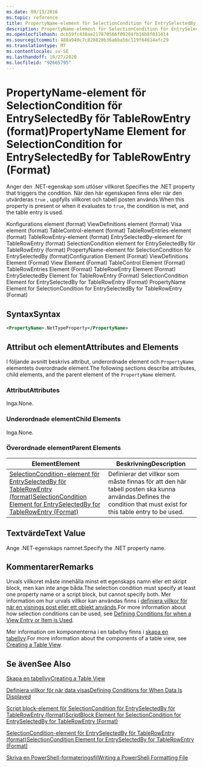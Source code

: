 ```yaml
---
ms.date: 09/13/2016
ms.topic: reference
title: PropertyName-element för SelectionCondition för EntrySelectedBy för TableRowEntry (format)
description: PropertyName-element för SelectionCondition för EntrySelectedBy för TableRowEntry (format)
ms.openlocfilehash: dcb59fc438ae217870566f09204fb16b8f031614
ms.sourcegitcommit: 488a940c7c828820b36a6ba56c119f64614afc29
ms.translationtype: MT
ms.contentlocale: sv-SE
ms.lasthandoff: 10/27/2020
ms.locfileid: "92665795"
---
```

# <a name="propertyname-element-for-selectioncondition-for-entryselectedby-for-tablerowentry-format"></a><span data-ttu-id="c9225-103">PropertyName-element för SelectionCondition för EntrySelectedBy för TableRowEntry (format)</span><span class="sxs-lookup"><span data-stu-id="c9225-103">PropertyName Element for SelectionCondition for EntrySelectedBy for TableRowEntry (Format)</span></span>

<span data-ttu-id="c9225-104">Anger den .NET-egenskap som utlöser villkoret.</span><span class="sxs-lookup"><span data-stu-id="c9225-104">Specifies the .NET property that triggers the condition.</span></span> <span data-ttu-id="c9225-105">När den här egenskapen finns eller när den utvärderas `true` , uppfylls villkoret och tabell posten används.</span><span class="sxs-lookup"><span data-stu-id="c9225-105">When this property is present or when it evaluates to `true`, the condition is met, and the table entry is used.</span></span>

<span data-ttu-id="c9225-106">Konfigurations element (format) ViewDefinitions element (format) Visa element (format) TableControl-element (format) TableRowEntries-element (format) TableRowEntry-element (format) EntrySelectedBy-element för TableRowEntry (format) SelectionCondition element for EntrySelectedBy för TableRowEntry (format) PropertyName-element för SelectionCondition för EntrySelectedBy (format)</span><span class="sxs-lookup"><span data-stu-id="c9225-106">Configuration Element (Format) ViewDefinitions Element (Format) View Element (Format) TableControl Element (Format) TableRowEntries Element (Format) TableRowEntry Element (Format) EntrySelectedBy Element for TableRowEntry (Format) SelectionCondition Element for EntrySelectedBy for TableRowEntry (Format) PropertyName Element for SelectionCondition for EntrySelectedBy for TableRowEntry (Format)</span></span>

## <a name="syntax"></a><span data-ttu-id="c9225-107">Syntax</span><span class="sxs-lookup"><span data-stu-id="c9225-107">Syntax</span></span>

```xml
<PropertyName>.NetTypeProperty</PropertyName>
```

## <a name="attributes-and-elements"></a><span data-ttu-id="c9225-108">Attribut och element</span><span class="sxs-lookup"><span data-stu-id="c9225-108">Attributes and Elements</span></span>

<span data-ttu-id="c9225-109">I följande avsnitt beskrivs attribut, underordnade element och `PropertyName` elementets överordnade element.</span><span class="sxs-lookup"><span data-stu-id="c9225-109">The following sections describe attributes, child elements, and the parent element of the `PropertyName` element.</span></span>

### <a name="attributes"></a><span data-ttu-id="c9225-110">Attribut</span><span class="sxs-lookup"><span data-stu-id="c9225-110">Attributes</span></span>

<span data-ttu-id="c9225-111">Inga.</span><span class="sxs-lookup"><span data-stu-id="c9225-111">None.</span></span>

### <a name="child-elements"></a><span data-ttu-id="c9225-112">Underordnade element</span><span class="sxs-lookup"><span data-stu-id="c9225-112">Child Elements</span></span>

<span data-ttu-id="c9225-113">Inga.</span><span class="sxs-lookup"><span data-stu-id="c9225-113">None.</span></span>

### <a name="parent-elements"></a><span data-ttu-id="c9225-114">Överordnade element</span><span class="sxs-lookup"><span data-stu-id="c9225-114">Parent Elements</span></span>

|<span data-ttu-id="c9225-115">Element</span><span class="sxs-lookup"><span data-stu-id="c9225-115">Element</span></span>|<span data-ttu-id="c9225-116">Beskrivning</span><span class="sxs-lookup"><span data-stu-id="c9225-116">Description</span></span>|
|-------------|-----------------|
|[<span data-ttu-id="c9225-117">SelectionCondition-element för EntrySelectedBy för TableRowEntry (format)</span><span class="sxs-lookup"><span data-stu-id="c9225-117">SelectionCondition Element for EntrySelectedBy for TableRowEntry (Format)</span></span>](./selectioncondition-element-for-entryselectedby-for-tablecontrol-format.md)|<span data-ttu-id="c9225-118">Definierar det villkor som måste finnas för att den här tabell posten ska kunna användas.</span><span class="sxs-lookup"><span data-stu-id="c9225-118">Defines the condition that must exist for this table entry to be used.</span></span>|

## <a name="text-value"></a><span data-ttu-id="c9225-119">Textvärde</span><span class="sxs-lookup"><span data-stu-id="c9225-119">Text Value</span></span>

<span data-ttu-id="c9225-120">Ange .NET-egenskaps namnet.</span><span class="sxs-lookup"><span data-stu-id="c9225-120">Specify the .NET property name.</span></span>

## <a name="remarks"></a><span data-ttu-id="c9225-121">Kommentarer</span><span class="sxs-lookup"><span data-stu-id="c9225-121">Remarks</span></span>

<span data-ttu-id="c9225-122">Urvals villkoret måste innehålla minst ett egenskaps namn eller ett skript block, men kan inte ange båda.</span><span class="sxs-lookup"><span data-stu-id="c9225-122">The selection condition must specify at least one property name or a script block, but cannot specify both.</span></span> <span data-ttu-id="c9225-123">Mer information om hur urvals villkor kan användas finns i [definiera villkor för när en visnings post eller ett objekt används](./defining-conditions-for-displaying-data.md).</span><span class="sxs-lookup"><span data-stu-id="c9225-123">For more information about how selection conditions can be used, see [Defining Conditions for when a View Entry or Item is Used](./defining-conditions-for-displaying-data.md).</span></span>

<span data-ttu-id="c9225-124">Mer information om komponenterna i en tabellvy finns i [skapa en tabellvy](./creating-a-table-view.md).</span><span class="sxs-lookup"><span data-stu-id="c9225-124">For more information about the components of a table view, see [Creating a Table View](./creating-a-table-view.md).</span></span>

## <a name="see-also"></a><span data-ttu-id="c9225-125">Se även</span><span class="sxs-lookup"><span data-stu-id="c9225-125">See Also</span></span>

[<span data-ttu-id="c9225-126">Skapa en tabellvy</span><span class="sxs-lookup"><span data-stu-id="c9225-126">Creating a Table View</span></span>](./creating-a-table-view.md)

[<span data-ttu-id="c9225-127">Definiera villkor för när data visas</span><span class="sxs-lookup"><span data-stu-id="c9225-127">Defining Conditions for When Data Is Displayed</span></span>](./defining-conditions-for-displaying-data.md)

[<span data-ttu-id="c9225-128">Script block-element för SelectionCondition för EntrySelectedBy för TableRowEntry (format)</span><span class="sxs-lookup"><span data-stu-id="c9225-128">ScriptBlock Element for SelectionCondition for EntrySelectedBy for TableRowEntry (Format)</span></span>](./scriptblock-element-for-selectioncondition-for-entryselectedby-for-tablecontrol-format.md)

[<span data-ttu-id="c9225-129">SelectionCondition-element för EntrySelectedBy för TableRowEntry (format)</span><span class="sxs-lookup"><span data-stu-id="c9225-129">SelectionCondition Element for EntrySelectedBy for TableRowEntry (Format)</span></span>](./selectioncondition-element-for-entryselectedby-for-tablecontrol-format.md)

[<span data-ttu-id="c9225-130">Skriva en PowerShell-formateringsfil</span><span class="sxs-lookup"><span data-stu-id="c9225-130">Writing a PowerShell Formatting File</span></span>](./writing-a-powershell-formatting-file.md)
